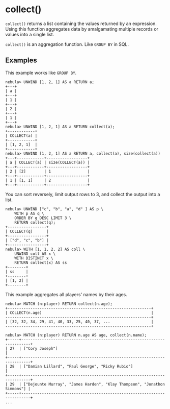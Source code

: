 # collect()

`collect()` returns a list containing the values returned by an expression. Using this function
aggregates data by amalgamating multiple records or values into a single list.

`collect()` is an aggregation function. Like `GROUP BY` in SQL.

## Examples

This example works like `GROUP BY`.

```ngql
nebula> UNWIND [1, 2, 1] AS a RETURN a;
+---+
| a |
+---+
| 1 |
+---+
| 2 |
+---+
| 1 |
+---+
nebula> UNWIND [1, 2, 1] AS a RETURN collect(a);
+------------+
| COLLECT(a) |
+------------+
| [1, 2, 1]  |
+------------+
nebula> UNWIND [1, 2, 1] AS a RETURN a, collect(a), size(collect(a))
+---+------------+------------------+
| a | COLLECT(a) | size(COLLECT(a)) |
+---+------------+------------------+
| 2 | [2]        | 1                |
+---+------------+------------------+
| 1 | [1, 1]     | 2                |
+---+------------+------------------+
```

You can sort reversely, limit output rows to 3, and collect the output into a list.

```ngql
nebula> UNWIND ["c", "b", "a", "d" ] AS p \
    WITH p AS q \
    ORDER BY q DESC LIMIT 3 \
    RETURN collect(q);
+-----------------+
| COLLECT(q)      |
+-----------------+
| ["d", "c", "b"] |
+-----------------+
nebula> WITH [1, 1, 2, 2] AS coll \
    UNWIND coll AS x \
    WITH DISTINCT x \
    RETURN collect(x) AS ss
+--------+
| ss     |
+--------+
| [1, 2] |
+--------+
```

This example aggregates all players' names by their ages.

```ngql
nebula> MATCH (n:player) RETURN collect(n.age);
+---------------------------------------------------------------+
| COLLECT(n.age)                                                |
----------------------------------------------------------------+
| [32, 32, 34, 29, 41, 40, 33, 25, 40, 37, ...                  |
----------------------------------------------------------------+

nebula> MATCH (n:player) RETURN n.age AS age, collect(n.name);
+-----+--------------------------------------------------------------------------+
| 27  | ["Cory Joseph"]                                                          |
+-----+--------------------------------------------------------------------------+
| 28  | ["Damian Lillard", "Paul George", "Ricky Rubio"]                         |
+-----+--------------------------------------------------------------------------+
| 29  | ["Dejounte Murray", "James Harden", "Klay Thompson", "Jonathon Simmons"] |
+-----+--------------------------------------------------------------------------+
...
```
